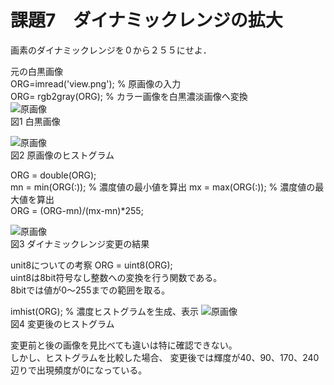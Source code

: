 # 課題7　ダイナミックレンジの拡大
画素のダイナミックレンジを０から２５５にせよ．


元の白黒画像  
ORG=imread('view.png'); % 原画像の入力  
ORG= rgb2gray(ORG); % カラー画像を白黒濃淡画像へ変換  
![原画像](https://github.com/Seiya070/Image_Process/blob/master/image/7-1.png?raw=true)  
図1 白黒画像

![原画像](https://github.com/Seiya070/Image_Process/blob/master/image/7-2.png?raw=true)  
図2 原画像のヒストグラム

ORG = double(ORG);  
mn = min(ORG(:)); % 濃度値の最小値を算出
mx = max(ORG(:)); % 濃度値の最大値を算出  
ORG = (ORG-mn)/(mx-mn)*255;

![原画像](https://github.com/Seiya070/Image_Process/blob/master/image/7-3.png?raw=true)  
図3 ダイナミックレンジ変更の結果

unit8についての考察
ORG = uint8(ORG);  
uint8は8bit符号なし整数への変換を行う関数である。  
8bitでは値が0～255までの範囲を取る。  

imhist(ORG); % 濃度ヒストグラムを生成、表示
![原画像](https://github.com/Seiya070/Image_Process/blob/master/image/7-4.png?raw=true)  
図4 変更後のヒストグラム


変更前と後の画像を見比べても違いは特に確認できない。  
しかし、ヒストグラムを比較した場合、
変更後では輝度が40、90、170、240辺りで出現頻度が0になっている。  